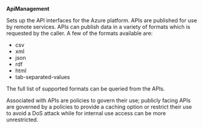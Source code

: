**ApiManagement**

Sets up the API interfaces for the Azure platform.  APIs are published for use by remote services.  APIs
can publish data in a variety of formats which is requested by the caller.  A few of the formats available are:

* csv
* xml
* json
* rdf
* html
* tab-separated-values

The full list of supported formats can be queried from the APIs.

Associated with APIs are policies to govern their use; publicly facing APIs are governed by a policies to
provide a caching option or restrict their use to avoid a DoS attack while for internal use access can be more unrestricted.
